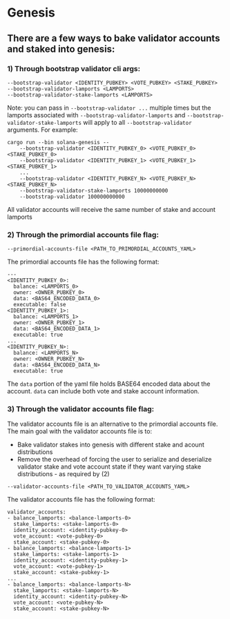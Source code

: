 # Genesis

## There are a few ways to bake validator accounts and staked into genesis:
### 1) Through bootstrap validator cli args:
```
--bootstrap-validator <IDENTITY_PUBKEY> <VOTE_PUBKEY> <STAKE_PUBKEY>
--bootstrap-validator-lamports <LAMPORTS>
--bootstrap-validator-stake-lamports <LAMPORTS>
```
Note: you can pass in `--bootstrap-validator ...` multiple times but the lamports associated with `--bootstrap-validator-lamports` and `--bootstrap-validator-stake-lamports` will apply to all `--bootstrap-validator` arguments.
For example:
```
cargo run --bin solana-genesis --
    --bootstrap-validator <IDENTITY_PUBKEY_0> <VOTE_PUBKEY_0> <STAKE_PUBKEY_0>
    --bootstrap-validator <IDENTITY_PUBKEY_1> <VOTE_PUBKEY_1> <STAKE_PUBKEY_1>
    ...
    --bootstrap-validator <IDENTITY_PUBKEY_N> <VOTE_PUBKEY_N> <STAKE_PUBKEY_N>
    --bootstrap-validator-stake-lamports 10000000000
    --bootstrap-validator 100000000000
```
All validator accounts will receive the same number of stake and account lamports

### 2) Through the primordial accounts file flag:
```
--primordial-accounts-file <PATH_TO_PRIMORDIAL_ACCOUNTS_YAML>
```
The primordial accounts file has the following format:
```
---
<IDENTITY_PUBKEY_0>:
  balance: <LAMPORTS_0>
  owner: <OWNER_PUBKEY_0>
  data: <BAS64_ENCODED_DATA_0>
  executable: false
<IDENTITY_PUBKEY_1>:
  balance: <LAMPORTS_1>
  owner: <OWNER_PUBKEY_1>
  data: <BAS64_ENCODED_DATA_1>
  executable: true
...
<IDENTITY_PUBKEY_N>:
  balance: <LAMPORTS_N>
  owner: <OWNER_PUBKEY_N>
  data: <BAS64_ENCODED_DATA_N>
  executable: true
```
The `data` portion of the yaml file holds BASE64 encoded data about the account. `data` can include both vote and stake account information.

### 3) Through the validator accounts file flag:
The validator accounts file is an alternative to the primordial accounts file. The main goal with the validator accounts file is to:
- Bake validator stakes into genesis with different stake and acount distributions
- Remove the overhead of forcing the user to serialize and deserialize validator stake and vote account state if they want varying stake distributions - as required by (2)
```
--validator-accounts-file <PATH_TO_VALIDATOR_ACCOUNTS_YAML>
```
The validator accounts file has the following format:
```
validator_accounts:
- balance_lamports: <balance-lamports-0>
  stake_lamports: <stake-lamports-0>
  identity_account: <identity-pubkey-0>
  vote_account: <vote-pubkey-0>
  stake_account: <stake-pubkey-0>
- balance_lamports: <balance-lamports-1>
  stake_lamports: <stake-lamports-1>
  identity_account: <identity-pubkey-1>
  vote_account: <vote-pubkey-1>
  stake_account: <stake-pubkey-1>
...
- balance_lamports: <balance-lamports-N>
  stake_lamports: <stake-lamports-N>
  identity_account: <identity-pubkey-N>
  vote_account: <vote-pubkey-N>
  stake_account: <stake-pubkey-N>
```